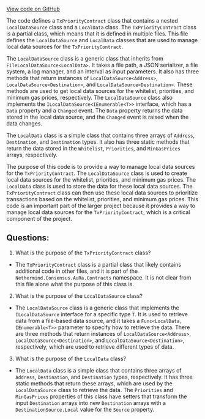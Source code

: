 [View code on GitHub](https://github.com/NethermindEth/nethermind/src/Nethermind/Nethermind.Consensus.AuRa/Contracts/TxPriorityContract.LocalData.cs)

The code defines a `TxPriorityContract` class that contains a nested `LocalDataSource` class and a `LocalData` class. The `TxPriorityContract` class is a partial class, which means that it is defined in multiple files. This file defines the `LocalDataSource` and `LocalData` classes that are used to manage local data sources for the `TxPriorityContract`.

The `LocalDataSource` class is a generic class that inherits from `FileLocalDataSource<LocalData>`. It takes a file path, a JSON serializer, a file system, a log manager, and an interval as input parameters. It also has three methods that return instances of `LocalDataSource<Address>`, `LocalDataSource<Destination>`, and `LocalDataSource<Destination>`. These methods are used to get local data sources for the whitelist, priorities, and minimum gas prices, respectively. The `LocalDataSource` class also implements the `ILocalDataSource<IEnumerable<T>>` interface, which has a `Data` property and a `Changed` event. The `Data` property returns the data stored in the local data source, and the `Changed` event is raised when the data changes.

The `LocalData` class is a simple class that contains three arrays of `Address`, `Destination`, and `Destination` types. It also has three static methods that return the data stored in the `Whitelist`, `Priorities`, and `MinGasPrices` arrays, respectively.

The purpose of this code is to provide a way to manage local data sources for the `TxPriorityContract`. The `LocalDataSource` class is used to create local data sources for the whitelist, priorities, and minimum gas prices. The `LocalData` class is used to store the data for these local data sources. The `TxPriorityContract` class can then use these local data sources to prioritize transactions based on the whitelist, priorities, and minimum gas prices. This code is an important part of the larger project because it provides a way to manage local data sources for the `TxPriorityContract`, which is a critical component of the project.
## Questions: 
 1. What is the purpose of the `TxPriorityContract` class?
- The `TxPriorityContract` class is a partial class that likely contains additional code in other files, and it is part of the `Nethermind.Consensus.AuRa.Contracts` namespace. It is not clear from this file alone what the purpose of this class is.

2. What is the purpose of the `LocalDataSource` class?
- The `LocalDataSource` class is a generic class that implements the `ILocalDataSource` interface for a specific type `T`. It is used to retrieve data from a file-based data source, and it takes a `Func<LocalData, IEnumerable<T>>` parameter to specify how to retrieve the data. There are three methods that return instances of `LocalDataSource<Address>`, `LocalDataSource<Destination>`, and `LocalDataSource<Destination>`, respectively, which are used to retrieve different types of data.

3. What is the purpose of the `LocalData` class?
- The `LocalData` class is a simple class that contains three arrays of `Address`, `Destination`, and `Destination` types, respectively. It has three static methods that return these arrays, which are used by the `LocalDataSource` class to retrieve the data. The `Priorities` and `MinGasPrices` properties of this class have setters that transform the input `Destination` arrays into new `Destination` arrays with a `DestinationSource.Local` value for the `Source` property.